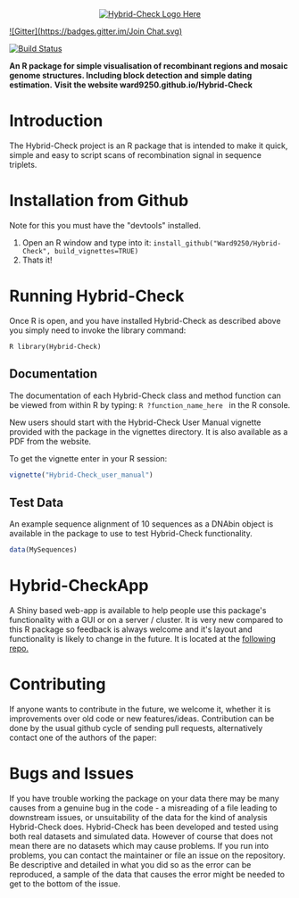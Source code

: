<a name="logo"/>
<div align="center">
<a href="http://ward9250.github.io/Hybrid-Check" target="_blank">
<img src="http://ward9250.github.io/Hybrid-Check/img/HybRIDSlogo.png" alt="Hybrid-Check Logo Here"></img>
</a>
</div>

[![Gitter](https://badges.gitter.im/Join Chat.svg)](https://gitter.im/Ward9250/Hybrid-Check?utm_source=badge&utm_medium=badge&utm_campaign=pr-badge&utm_content=badge)

[![Build Status](https://travis-ci.org/Ward9250/Hybrid-Check.svg?branch=master)](https://travis-ci.org/Ward9250/HybRIDS)

**An R package for simple visualisation of recombinant regions and mosaic genome structures. Including block detection and simple dating estimation.**
**Visit the website ward9250.github.io/Hybrid-Check**

# Introduction

The Hybrid-Check project is an R package that is intended to make it quick, simple and easy to script scans of recombination signal in sequence triplets. 

# Installation from Github

Note for this you must have the "devtools" installed.

1. Open an R window and type into it: `install_github("Ward9250/Hybrid-Check", build_vignettes=TRUE)`
2. Thats it!

# Running Hybrid-Check

Once R is open, and you have installed Hybrid-Check as described above you simply need to invoke the library command:

```R library(Hybrid-Check) ```

## Documentation

The documentation of each Hybrid-Check class and method function can be viewed from within R by typing:
```R ?function_name_here ``` in the R console.

New users should start with the Hybrid-Check User Manual vignette provided with the package in the vignettes directory.
It is also available as a PDF from the website.

To get the vignette enter in your R session:
```R
vignette("Hybrid-Check_user_manual")
```

## Test Data

An example sequence alignment of 10 sequences as a DNAbin object is available in the package to use to test Hybrid-Check functionality. 
```R
data(MySequences)
```

# Hybrid-CheckApp

A Shiny based web-app is available to help people use this package's functionality with a GUI or on a server / cluster.
It is very new compared to this R package so feedback is always welcome and it's layout and functionality is likely to change in the future. It is located at the [following repo.](https://github.com/Ward9250/Hybrid-CheckApp)


# Contributing

If anyone wants to contribute in the future, we welcome it, whether it is improvements over old code or new features/ideas.
Contribution can be done by the usual github cycle of sending pull requests, alternatively contact one of the authors of the paper: 

# Bugs and Issues

If you have trouble working the package on your data there may be many causes from a genuine bug in the code - a misreading of a file leading to downstream issues, or unsuitability of the data for the kind of analysis Hybrid-Check does.
Hybrid-Check has been developed and tested using both real datasets and simulated data. However of course that does not mean there are no datasets which may cause problems. If you run into problems, you can contact the maintainer or file an issue on the repository. 
Be descriptive and detailed in what you did so as the error can be reproduced, a sample of the data that causes the error might be needed to get to the bottom of the issue.
